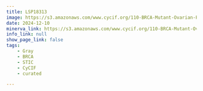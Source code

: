 ```yaml
---
title: LSP18313
image: https://s3.amazonaws.com/www.cycif.org/110-BRCA-Mutant-Ovarian-Precursors/LSP18313/LSP18313.png
date: 2024-12-10
minerva_link: https://s3.amazonaws.com/www.cycif.org/110-BRCA-Mutant-Ovarian-Precursors/LSP18313/index.html
info_link: null
show_page_link: false
tags:
    - Gray
    - BRCA
    - STIC
    - CyCIF
    - curated

---
```

